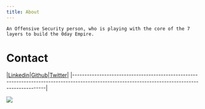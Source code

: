 ```yaml
---
title: About
---
```


    An Offensive Security person, who is playing with the core of the 7 layers to build the 0day Empire.

# Contact


|<a href="https://www.linkedin.com/in/zer0verflow/">Linkedin</a>|<a href="https://github.com/Zeyad-Azima">Github</a>|<a href="https://twitter.com/@AzimaZeyad">Twitter</a>|
|-------------------------------------------------------------------------------------------------------------------------------------------------|

<img src="https://avatars.githubusercontent.com/u/62406753">
